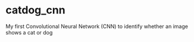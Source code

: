 # catdog_cnn
My first Convolutional Neural Network (CNN) to identify whether an image shows a cat or dog
